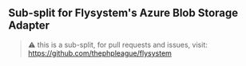 ## Sub-split for Flysystem's Azure Blob Storage Adapter

> ⚠️ this is a sub-split, for pull requests and issues, visit: https://github.com/thephpleague/flysystem
